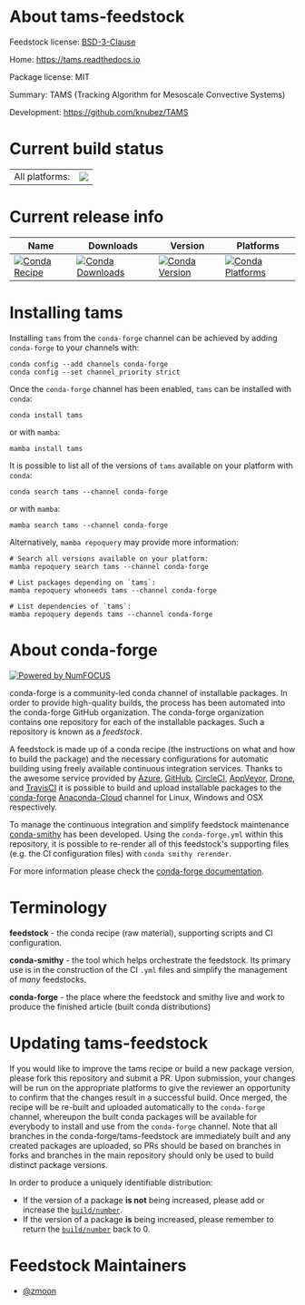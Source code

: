 About tams-feedstock
====================

Feedstock license: [BSD-3-Clause](https://github.com/conda-forge/tams-feedstock/blob/main/LICENSE.txt)

Home: https://tams.readthedocs.io

Package license: MIT

Summary: TAMS (Tracking Algorithm for Mesoscale Convective Systems)

Development: https://github.com/knubez/TAMS

Current build status
====================


<table><tr><td>All platforms:</td>
    <td>
      <a href="https://dev.azure.com/conda-forge/feedstock-builds/_build/latest?definitionId=17833&branchName=main">
        <img src="https://dev.azure.com/conda-forge/feedstock-builds/_apis/build/status/tams-feedstock?branchName=main">
      </a>
    </td>
  </tr>
</table>

Current release info
====================

| Name | Downloads | Version | Platforms |
| --- | --- | --- | --- |
| [![Conda Recipe](https://img.shields.io/badge/recipe-tams-green.svg)](https://anaconda.org/conda-forge/tams) | [![Conda Downloads](https://img.shields.io/conda/dn/conda-forge/tams.svg)](https://anaconda.org/conda-forge/tams) | [![Conda Version](https://img.shields.io/conda/vn/conda-forge/tams.svg)](https://anaconda.org/conda-forge/tams) | [![Conda Platforms](https://img.shields.io/conda/pn/conda-forge/tams.svg)](https://anaconda.org/conda-forge/tams) |

Installing tams
===============

Installing `tams` from the `conda-forge` channel can be achieved by adding `conda-forge` to your channels with:

```
conda config --add channels conda-forge
conda config --set channel_priority strict
```

Once the `conda-forge` channel has been enabled, `tams` can be installed with `conda`:

```
conda install tams
```

or with `mamba`:

```
mamba install tams
```

It is possible to list all of the versions of `tams` available on your platform with `conda`:

```
conda search tams --channel conda-forge
```

or with `mamba`:

```
mamba search tams --channel conda-forge
```

Alternatively, `mamba repoquery` may provide more information:

```
# Search all versions available on your platform:
mamba repoquery search tams --channel conda-forge

# List packages depending on `tams`:
mamba repoquery whoneeds tams --channel conda-forge

# List dependencies of `tams`:
mamba repoquery depends tams --channel conda-forge
```


About conda-forge
=================

[![Powered by
NumFOCUS](https://img.shields.io/badge/powered%20by-NumFOCUS-orange.svg?style=flat&colorA=E1523D&colorB=007D8A)](https://numfocus.org)

conda-forge is a community-led conda channel of installable packages.
In order to provide high-quality builds, the process has been automated into the
conda-forge GitHub organization. The conda-forge organization contains one repository
for each of the installable packages. Such a repository is known as a *feedstock*.

A feedstock is made up of a conda recipe (the instructions on what and how to build
the package) and the necessary configurations for automatic building using freely
available continuous integration services. Thanks to the awesome service provided by
[Azure](https://azure.microsoft.com/en-us/services/devops/), [GitHub](https://github.com/),
[CircleCI](https://circleci.com/), [AppVeyor](https://www.appveyor.com/),
[Drone](https://cloud.drone.io/welcome), and [TravisCI](https://travis-ci.com/)
it is possible to build and upload installable packages to the
[conda-forge](https://anaconda.org/conda-forge) [Anaconda-Cloud](https://anaconda.org/)
channel for Linux, Windows and OSX respectively.

To manage the continuous integration and simplify feedstock maintenance
[conda-smithy](https://github.com/conda-forge/conda-smithy) has been developed.
Using the ``conda-forge.yml`` within this repository, it is possible to re-render all of
this feedstock's supporting files (e.g. the CI configuration files) with ``conda smithy rerender``.

For more information please check the [conda-forge documentation](https://conda-forge.org/docs/).

Terminology
===========

**feedstock** - the conda recipe (raw material), supporting scripts and CI configuration.

**conda-smithy** - the tool which helps orchestrate the feedstock.
                   Its primary use is in the construction of the CI ``.yml`` files
                   and simplify the management of *many* feedstocks.

**conda-forge** - the place where the feedstock and smithy live and work to
                  produce the finished article (built conda distributions)


Updating tams-feedstock
=======================

If you would like to improve the tams recipe or build a new
package version, please fork this repository and submit a PR. Upon submission,
your changes will be run on the appropriate platforms to give the reviewer an
opportunity to confirm that the changes result in a successful build. Once
merged, the recipe will be re-built and uploaded automatically to the
`conda-forge` channel, whereupon the built conda packages will be available for
everybody to install and use from the `conda-forge` channel.
Note that all branches in the conda-forge/tams-feedstock are
immediately built and any created packages are uploaded, so PRs should be based
on branches in forks and branches in the main repository should only be used to
build distinct package versions.

In order to produce a uniquely identifiable distribution:
 * If the version of a package **is not** being increased, please add or increase
   the [``build/number``](https://docs.conda.io/projects/conda-build/en/latest/resources/define-metadata.html#build-number-and-string).
 * If the version of a package **is** being increased, please remember to return
   the [``build/number``](https://docs.conda.io/projects/conda-build/en/latest/resources/define-metadata.html#build-number-and-string)
   back to 0.

Feedstock Maintainers
=====================

* [@zmoon](https://github.com/zmoon/)

